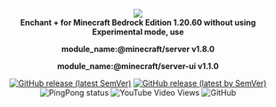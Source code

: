 <p align="center">
     <a href="https://github.com/DeathAruban/Enchant-MCBE">
		<img src="https://github.com/DeathAruban/Enchant-MCBE/blob/main/img/enchant+.png" loading="eager" />
	</a><br>
	<b>Enchant + for Minecraft Bedrock Edition 1.20.60 without using Experimental mode, use</b></p>
 <p align="center"><b>module_name:@minecraft/server v1.8.0</b></p>
 <p align="center"><b>module_name:@minecraft/server-ui v1.1.0</b></p>
<p align="center">
	<a href="https://github.com/DeathAruban/Loot-Bag/releases/latest"><img alt="GitHub release (latest SemVer)" src="https://img.shields.io/github/v/release/DeathAruban/Loot-Bag?label=release&sort=semver"></a>
	<a href="https://github.com/DeathAruban/Loot-Bag/releases/latest"><img alt="GitHub release (latest by SemVer)" src="https://img.shields.io/github/downloads/DeathAruban/Loot-Bag/latest/total?sort=semver"></a>
<img alt="PingPong status" src="https://img.shields.io/pingpong/status/sp_7b7ce509b36c47ee9b20d041d018dc0a">
<img alt="YouTube Video Views" src="https://img.shields.io/youtube/views/cT3YZJbOkBw?style=social">
<img alt="GitHub" src="https://img.shields.io/github/license/DeathAruban/Loot-Bag">
</p>
